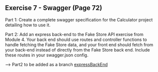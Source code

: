 ## Exercise 7 - Swagger (Page 72)

Part 1: Create a complete swagger specification for the Calculator project detailing how to use it.

Part 2: Add an express back-end to the Fake Store API exercise from Module 4. Your back end should use routes and controller functions to handle fetching the Fake Store data, and your front end should fetch from your back-end instead of directly from the Fake Store back end. Include these routes in your swagger.json config.

--> Part2 to be added as a branch [expressBackEnd](https://github.com/popo26/IOD-Module4-MiniProject-ECommerce/tree/expressBackEnd)
